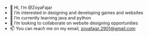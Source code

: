 - 👋 Hi, I’m @ZoyaFajar
- 👀 I’m interested in designing and developing games and websites
- 🌱 I’m currently learning java and python
- 💞️ I’m looking to collaborate on website designing opportunities
- 📫 You can reach me on my email, zoyafajar.2901@gmail.com

<!---
ZoyaFajar/ZoyaFajar is a ✨ special ✨ repository because its `README.md` (this file) appears on your GitHub profile.
You can click the Preview link to take a look at your changes.
--->
